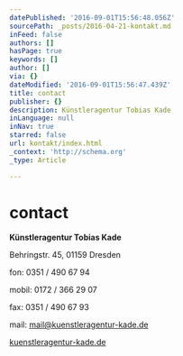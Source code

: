 ```yaml
---
datePublished: '2016-09-01T15:56:48.056Z'
sourcePath: _posts/2016-04-21-kontakt.md
inFeed: false
authors: []
hasPage: true
keywords: []
author: []
via: {}
dateModified: '2016-09-01T15:56:47.439Z'
title: contact
publisher: {}
description: Künstleragentur Tobias Kade
inLanguage: null
inNav: true
starred: false
url: kontakt/index.html
_context: 'http://schema.org'
_type: Article

---
```

# contact

**Künstleragentur Tobias Kade**

Behringstr. 45, 01159 Dresden

fon: 0351 / 490 67 94

mobil: 0172 / 366 29 07

fax: 0351 / 490 67 93

mail: mail@kuenstleragentur-kade.de

[kuenstleragentur-kade.de][0]

[0]: http://kuenstleragentur-kade.de/georg-streuber/